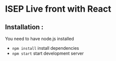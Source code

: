 # ISEP Live front with React

## Installation :

You need to have node.js installed

- `npm install` install dependencies
- `npm start` start development server
